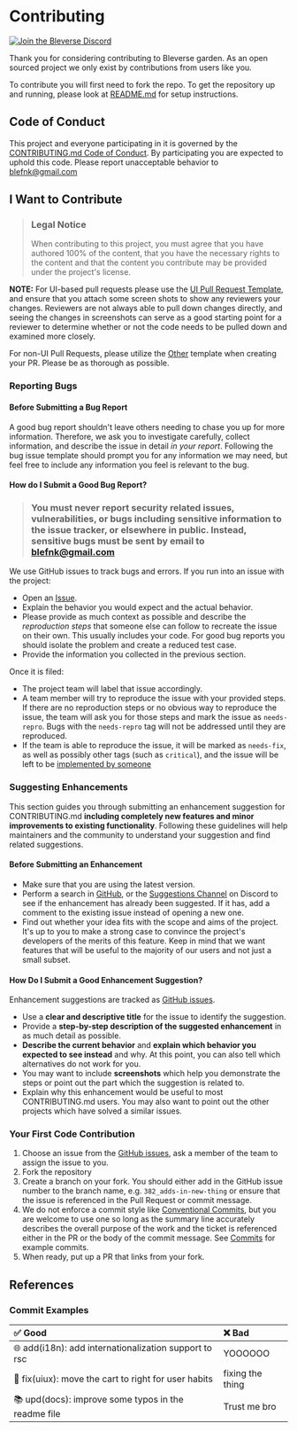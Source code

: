 # Contributing

[![Join the Bleverse Discord](https://discordapp.com/api/guilds/1075533942096150598/widget.png?style=banner2)][bleverse-discord]

Thank you for considering contributing to Bleverse garden.
As an open sourced project we only exist by contributions from users like you.

To contribute you will first need to fork the repo. To get the repository up and
running, please look at [README.md](/README.MD) for setup instructions.

## Code of Conduct

This project and everyone participating in it is governed by the
[CONTRIBUTING.md Code of Conduct](blob/master/CODE_OF_CONDUCT.md).
By participating you are expected to uphold this code.
Please report unacceptable behavior to <blefnk@gmail.com>

## I Want to Contribute

> ### Legal Notice
>
> When contributing to this project, you must agree that you have authored 100%
> of the content, that you have the necessary rights to the content and that the
> content you contribute may be provided under the project's license.

**NOTE:** For UI-based pull requests please use the
[UI Pull Request Template](.github/PULL_REQUEST_TEMPLATE/ui.md), and ensure that
you attach some screen shots to show any reviewers your changes. Reviewers are
not always able to pull down changes directly, and seeing the changes in
screenshots can serve as a good starting point for a reviewer to determine
whether or not the code needs to be pulled down and examined more closely.

For non-UI Pull Requests, please utilize the [Other](.github/PULL_REQUEST_TEMPLATE/other.md) template when creating your PR. Please be as thorough as possible.

### Reporting Bugs

#### Before Submitting a Bug Report

A good bug report shouldn't leave others needing to chase you up for more
information. Therefore, we ask you to investigate carefully, collect
information, and describe the issue in detail _in your report_. Following the
bug issue template should prompt you for any information we may need, but feel
free to include any information you feel is relevant to the bug.

#### How do I Submit a Good Bug Report?

> ### You must never report security related issues, vulnerabilities, or bugs including sensitive information to the issue tracker, or elsewhere in public. Instead, sensitive bugs must be sent by email to [blefnk@gmail.com](mailto:blefnk@gmail.com)

We use GitHub issues to track bugs and errors. If you run into an issue with the
project:

- Open an [Issue](/issues/new).
- Explain the behavior you would expect and the actual behavior.
- Please provide as much context as possible and describe the _reproduction
  steps_ that someone else can follow to recreate the issue on their own. This
  usually includes your code. For good bug reports you should isolate the
  problem and create a reduced test case.
- Provide the information you collected in the previous section.

Once it is filed:

- The project team will label that issue accordingly.
- A team member will try to reproduce the issue with your provided steps. If
  there are no reproduction steps or no obvious way to reproduce the issue, the
  team will ask you for those steps and mark the issue as `needs-repro`. Bugs
  with the `needs-repro` tag will not be addressed until they are reproduced.
- If the team is able to reproduce the issue, it will be marked as `needs-fix`,
  as well as possibly other tags (such as `critical`), and the issue will be
  left to be [implemented by someone](#your-first-code-contribution)

### Suggesting Enhancements

This section guides you through submitting an enhancement suggestion for
CONTRIBUTING.md **including completely new features and minor improvements to
existing functionality**. Following these guidelines will help maintainers and
the community to understand your suggestion and find related suggestions.

#### Before Submitting an Enhancement

- Make sure that you are using the latest version.
- Perform a search in [GitHub](/issues), or the
  [Suggestions Channel](https://discord.com/channels/796594544980000808/1143947327892103188)
  on Discord to see if the enhancement has already been suggested. If it has,
  add a comment to the existing issue instead of opening a new one.
- Find out whether your idea fits with the scope and aims of the project. It's
  up to you to make a strong case to convince the project's developers of the
  merits of this feature. Keep in mind that we want features that will be useful
  to the majority of our users and not just a small subset.

#### How Do I Submit a Good Enhancement Suggestion?

Enhancement suggestions are tracked as [GitHub issues](/issues).

- Use a **clear and descriptive title** for the issue to identify the
  suggestion.
- Provide a **step-by-step description of the suggested enhancement** in as much
  detail as possible.
- **Describe the current behavior** and **explain which behavior you expected to
  see instead** and why. At this point, you can also tell which alternatives do
  not work for you.
- You may want to include **screenshots** which help you demonstrate the steps
  or point out the part which the suggestion is related to.
- Explain why this enhancement would be useful to most CONTRIBUTING.md users.
  You may also want to point out the other projects which have solved a similar
  issues.

### Your First Code Contribution

1. Choose an issue from the [GitHub issues](/issues), ask a member of the team
   to assign the issue to you.
2. Fork the repository
3. Create a branch on your fork. You should either add in the GitHub issue
   number to the branch name, e.g. `382_adds-in-new-thing` or ensure that the
   issue is referenced in the Pull Request or commit message.
4. We do not enforce a commit style like
   [Conventional Commits](https://conventionalcommits.org), but you are
   welcome to use one so long as the summary line accurately describes the
   overall purpose of the work and the ticket is referenced either in the PR or the
   body of the commit message. See [Commits](#commit-examples) for example commits.
5. When ready, put up a PR that links from your fork.

## References

### Commit Examples

| ✅ Good                                               | ❌ Bad           |
| :---------------------------------------------------- | :--------------- |
| 🌐 add(i18n): add internationalization support to rsc | YOOOOOO          |
| 🛒 fix(uiux): move the cart to right for user habits  | fixing the thing |
| 📚 upd(docs): improve some typos in the readme file   | Trust me bro     |

[bleverse-discord]: https://discord.gg/Pb8uKbwpsJ

